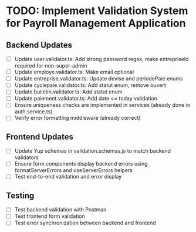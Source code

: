 # TODO: Implement Validation System for Payroll Management Application

## Backend Updates
- [ ] Update user.validator.ts: Add strong password regex, make entrepriseId required for non-super-admin
- [ ] Update employe.validator.ts: Make email optional
- [ ] Update entreprise.validator.ts: Update devise and periodePaie enums
- [ ] Update cyclepaie.validator.ts: Add statut enum, remove ouvert
- [ ] Update bulletin.validator.ts: Add statut enum
- [ ] Update paiement.validator.ts: Add date <= today validation
- [ ] Ensure uniqueness checks are implemented in services (already done in auth.service.ts)
- [ ] Verify error formatting middleware (already correct)

## Frontend Updates
- [ ] Update Yup schemas in validation.schemas.js to match backend validators
- [ ] Ensure form components display backend errors using formatServerErrors and useServerErrors helpers
- [ ] Test end-to-end validation and error display

## Testing
- [ ] Test backend validation with Postman
- [ ] Test frontend form validation
- [ ] Test error synchronization between backend and frontend
